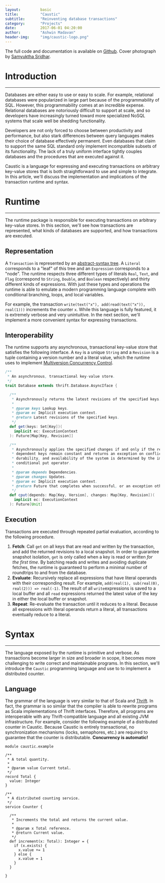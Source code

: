 ```yaml
---
layout:         basic
title:          "Caustic"
subtitle:       "Reinventing database transactions"
category:       "Projects"
date:           2017-06-01 04:20:00
author:         "Ashwin Madavan"
header-img:     "img/caustic-logo.png"
---
```


The full code and documentation is available on [Github][1]. Cover photograph by [Samyuktha Sridhar][5].

# Introduction
---
Databases are either easy to use or easy to scale. For example, relational databases were popularized in large part because of the programmability of SQL. However, this programmability comes at an incredible expense. Relational databases are notoriously difficult to support at scale, and so developers have increasingly turned toward more specialized NoSQL systems that scale well be shedding functionality. 

Developers are not only forced to choose between productivity and performance, but also stark differences between query languages makes their choice of database effectively permanent. Even databases that claim to support the same SQL standard only implement incompatible subsets of its functionality. The lack of a truly uniform interface tightly couples databases and the procedures that are executed against it. 

Caustic is a language for expressing and executing transactions on arbitrary key-value stores that is both straightforward to use and simple to integrate. In this article, we'll discuss the implementation and implications of the transaction runtime and syntax.

# Runtime
---
The runtime package is responsible for executing transactions on arbitrary key-value stores. In this section, we'll see how transactions are represented, what kinds of databases are supported, and how transactions are executed.

## Representation
A ```Transaction``` is represented by an [abstract-syntax tree][2]. A ```Literal``` corresponds to a "leaf" of this tree and an ```Expression``` corresponds to a "node". The runtime respects three different types of literals ```Real```, ```Text```, and ```Flag``` (correspond to ```String```, ```Double```, and ```Boolean``` respectively) and thirty different kinds of expressions. With just these types and operations the runtime is able to emulate a modern programming language complete with conditional branching, loops, and local variables.

For example, the transaction ```write(text("x"), add(read(text("x")), real(1)))``` increments the counter ```x```. While this language is fully featured, it is extremely verbose and very unintuitive. In the next section, we'll implement a more convenient syntax for expressing transactions.

## Interoperability
The runtime supports any asynchronous, transactional key-value store that satisfies the following interface. A ```Key``` is a unique ```String``` and a ```Revision``` is a tuple containing a version number and a literal value, which the runtime uses to implement [Multiversion Concurrency Control][3].

```scala
/**
 * An asynchronous, transactional key-value store.
 */
trait Database extends thrift.Database.AsyncIface {

  /**
   * Asynchronously returns the latest revisions of the specified keys.
   *
   * @param keys Lookup keys.
   * @param ec Implicit execution context.
   * @return Latest revisions of the specified keys.
   */
  def get(keys: Set[Key])(
    implicit ec: ExecutionContext
  ): Future[Map[Key, Revision]]

  /**
   * Asynchronously applies the specified changes if and only if the revisions of the specified
   * dependent keys remain constant and returns an exception on conflict. The consistency,
   * durability, and availability of the system is determined by the implementation of this
   * conditional put operator.
   *
   * @param depends Dependencies.
   * @param changes Updates.
   * @param ec Implicit execution context.
   * @return Future that completes when successful, or an exception otherwise.
   */
  def cput(depends: Map[Key, Version], changes: Map[Key, Revision])(
    implicit ec: ExecutionContext
  ): Future[Unit]
```

## Execution
Transactions are executed through repeated partial evaluation, according to the following procedure.

1. __Fetch__: Call ```get``` on all keys that are read and written by the transaction, and add the returned revisions to a local snapshot. In order to guarantee snapshot isolation, ```get``` is only called when a key is read or written *for the first time*. By batching reads and writes and avoiding duplicate fetches, the runtime is guaranteed to perform a minimal number of roundtrips to and from the database. 
2. __Evaluate__: Recursively replace all expressions that have literal operands with their corresponding result. For example, ```add(real(1), sub(real(0), real(2))) => real(-1)```. The result of all ```write```expressions is saved to a local buffer and all ```read``` expressions returned the latest value of the key in either the local buffer or snapshot.  
3. __Repeat__: Re-evaluate the transaction until it reduces to a literal. Because all expressions with literal operands return a literal, all transactions eventually reduce to a literal.

# Syntax
---
The language exposed by the runtime is primitive and verbose. As transactions become larger in size and broader in scope, it becomes more challenging to write correct and maintainable programs. In this section, we'll introduce the ```Caustic``` programming language and use to to implement a distributed counter.

## Language
The grammar of the language is very similar to that of Scala and [Thrift][3]. In fact, the grammar is so similar that the compiler is able to rewrite programs as Scala implementations of Thrift interfaces. Therefore, all programs are interoperable with any Thrift-compatible language and all existing JVM infrastructure. For example, consider the following example of a distributed counter in Caustic. Because Caustic is entirely transactional, no synchronization mechanisms (locks, semaphores, etc.) are required to guarantee that the counter is distributable. __Concurrency is automatic!__ 

```
module caustic.example

/**
 * A total quantity.
 * 
 * @param value Current total.
 */
record Total {
  value: Integer
}

/**
 * A distributed counting service.
 */
service Counter {
  
  /**
   * Increments the total and returns the current value.
   * 
   * @param x Total reference.
   * @return Current value.
   */
  def increment(x: Total): Integer = {
    if (x.exists) {
      x.value += 1
    } else {
      x.value = 1
    } 
  }

} 
```

[1]: https://github.com/ashwin153/caustic
[2]: https://en.wikipedia.org/wiki/Abstract_syntax_tree
[3]: https://en.wikipedia.org/wiki/Multiversion_concurrency_control
[4]: https://thrift.apache.org/
[5]: https://samyusridhar.github.io/
